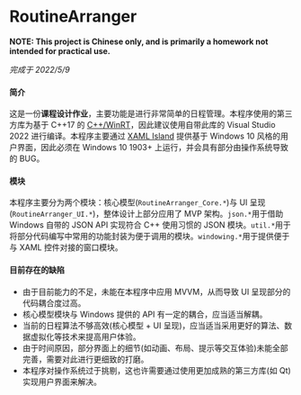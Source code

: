 # RoutineArranger

**NOTE: This project is Chinese only, and is primarily a homework not intended for practical use.**

*完成于 2022/5/9*

#### 简介

这是一份**课程设计作业**，主要功能是进行非常简单的日程管理。本程序使用的第三方库为基于 C++17 的 [C++/WinRT](https://docs.microsoft.com/en-us/windows/uwp/cpp-and-winrt-apis/intro-to-using-cpp-with-winrt)，因此建议使用自带此库的 Visual Studio 2022 进行编译。本程序主要通过 [XAML Island](https://docs.microsoft.com/en-us/windows/apps/desktop/modernize/xaml-islands) 提供基于 Windows 10 风格的用户界面，因此必须在 Windows 10 1903+ 上运行，并会具有部分由操作系统导致的 BUG。

#### 模块

本程序主要分为两个模块：核心模型(`RoutineArranger_Core.*`)与 UI 呈现(`RoutineArranger_UI.*`)，整体设计上部分应用了 MVP 架构。`json.*`用于借助 Windows 自带的 JSON API 实现符合 C++ 使用习惯的 JSON 模块。`util.*`用于将部分代码编写中常用的功能封装为便于调用的模块。`windowing.*`用于提供便于与 XAML 控件对接的窗口模块。

#### 目前存在的缺陷

* 由于目前能力的不足，未能在本程序中应用 MVVM，从而导致 UI 呈现部分的代码耦合度过高。
* 核心模型模块与 Windows 提供的 API 有一定的耦合，应当适当解耦。
* 当前的日程算法不够高效(核心模型 + UI 呈现)，应当适当采用更好的算法、数据虚拟化等技术来提高用户体验。
* 由于时间原因，部分界面上的细节(如动画、布局、提示等交互体验)未能全部完善，需要对此进行更细致的打磨。
* 本程序对操作系统过于挑剔，这也许需要通过使用更加成熟的第三方库(如 Qt)实现用户界面来解决。